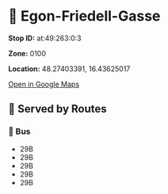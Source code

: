 # 🚉 Egon-Friedell-Gasse


**Stop ID:** at:49:263:0:3

**Zone:** 0100

**Location:** 48.27403391, 16.43625017

[Open in Google Maps](https://www.google.com/maps?q=48.27403391,16.43625017)

## 🚆 Served by Routes

### 🚌 Bus
- 29B
- 29B
- 29B
- 29B
- 29B